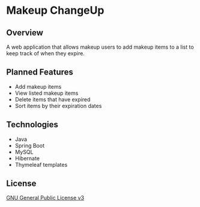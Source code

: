 # Makeup ChangeUp

## Overview
A web application that allows makeup users to add makeup items to a list to keep track of when they expire.

## Planned Features
* Add makeup items
* View listed makeup items
* Delete items that have expired
* Sort items by their expiration dates

## Technologies
* Java
* Spring Boot
* MySQL
* Hibernate
* Thymeleaf templates

## License
[GNU General Public License v3](https://github.com/imSarahLaunch/makeup-changeup/blob/master/COPYING)

